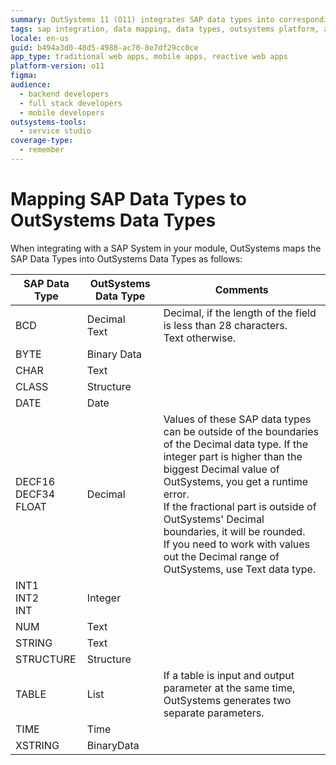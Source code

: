 ```yaml
---
summary: OutSystems 11 (O11) integrates SAP data types into corresponding OutSystems data types, facilitating seamless data mapping and management.
tags: sap integration, data mapping, data types, outsystems platform, application development
locale: en-us
guid: b494a3d0-48d5-4988-ac70-8e7df29cc0ce
app_type: traditional web apps, mobile apps, reactive web apps
platform-version: o11
figma:
audience:
  - backend developers
  - full stack developers
  - mobile developers
outsystems-tools:
  - service studio
coverage-type:
  - remember
---
```


# Mapping SAP Data Types to OutSystems Data Types

When integrating with a SAP System in your module, OutSystems maps the SAP Data Types into OutSystems Data Types as follows:

SAP Data Type | OutSystems Data Type | Comments  
---|---|---  
BCD | Decimal <br/>Text | Decimal, if the length of the field is less than 28 characters. <br/>Text otherwise.  
BYTE | Binary Data | 
CHAR | Text | 
CLASS | Structure | 
DATE | Date | 
DECF16 <br/>DECF34 <br/>FLOAT | Decimal | Values of these SAP data types can be outside of the boundaries of the Decimal data type. If the integer part is higher than the biggest Decimal value of OutSystems, you get a runtime error. <br/>If the fractional part is outside of OutSystems' Decimal boundaries, it will be rounded. <br/>If you need to work with values out the Decimal range of OutSystems, use Text data type.  
INT1 <br/>INT2 <br/>INT | Integer | 
NUM | Text | 
STRING | Text | 
STRUCTURE | Structure | 
TABLE | List | If a table is input and output parameter at the same time, OutSystems generates two separate parameters.  
TIME | Time | 
XSTRING | BinaryData | 
